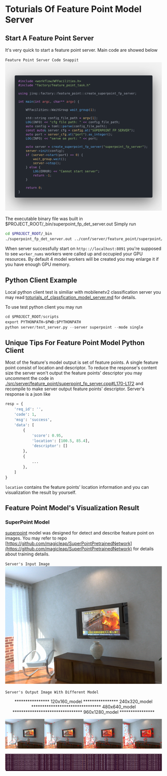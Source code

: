 # Toturials Of Feature Point Model Server

## Start A Feature Point Server

It's very quick to start a feature point server. Main code are showed below

`Feature Point Server Code Snappit`
![strat_a_superpoint_server](../resources/images/start_a_superpoint_server.png)

The executable binary file was built in $PROJECT_ROOT/_bin/superpoint_fp_det_server.out Simply run

```bash
cd $PROJECT_ROOT/_bin
./superpoint_fp_det_server.out ../conf/server/feature_point/superpoint/superpoint_server_cfg.ini
```

When server successfully start on `http:://localhost:8091` you're supposed to see `worker_nums` workers were called up and occupied your GPU resources. By default 4 model workers will be created you may enlarge it if you have enough GPU memory.

## Python Client Example

Local python client test is similiar with mobilenetv2 classification server you may read [toturials_of_classfication_model_server.md](../docs/toturials_of_classification_model_server.md) for details.

To use test python client you may run

```python
cd $PROJECT_ROOT/scripts
export PYTHONPATH=$PWD:$PYTHONPATH
python server/test_server.py --server superpoint --mode single
```

## Unique Tips For Feature Point Model Python Client

Most of the feature's model output is set of feature points. A single feature point consist of location and descriptor. To reduce the response's content size the server won't output the feature points' descriptor you may uncomment the code in [./src/server/feature_point/superpoint_fp_server.cpp#L170-L172](../src/server/feature_point/superpoint_fp_server.cpp) and recompile to make server output feature points' descriptor. Server's response is a json like

```python
resp = {
    'req_id': '',
    'code': 1,
    'msg': 'success',
    'data': [
        {
            'score': 0.95,
            'location': [100.5, 85.4],
            'descriptor': []
        },
        {
            ...
        },
    ]
}
```

`location` contains the feature points' location information and you can visualization the result by yourself.

## Feature Point Model's Visualization Result

### SuperPoint Model

[superpoint](https://arxiv.org/abs/1712.07629) model was designed for detect and describe feature point on images. You may refer to repo [https://github.com/magicleap/SuperPointPretrainedNetwork](https://github.com/magicleap/SuperPointPretrainedNetwork) for details about training details.

`Server's Input Image`
![superpoint_server_input](../resources/images/superpoint_server_input.png)

`Server's Output Image With Different Model`
<center>**************** 120x160_model **************** 240x320_model ******************************** 480x640_model ******************************** 960x1280_model ****************</center>

![superpoint_server_output](../resources/images/superpoint_server_output.png)

![superpoint_server_output2](../resources/images/superpoint_server_output2.png)
